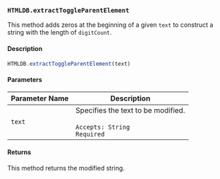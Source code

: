 ### `HTMLDB.extractToggleParentElement`

This method adds zeros at the beginning of a given `text` to construct a string with the length of `digitCount`.

#### Description

```javascript
HTMLDB.extractToggleParentElement(text)
```

#### Parameters

| Parameter Name             | Description                               |
| -------------------------- | ----------------------------------------- |
| `text` | Specifies the text to be modified.<br><br>`Accepts: String`<br>`Required` |

#### Returns

This method returns the modified string.